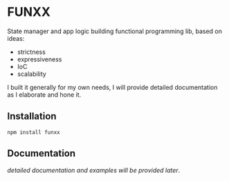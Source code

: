 # FUNXX

State manager and app logic building functional programming lib, based on ideas:
- strictness
- expressiveness
- IoC
- scalability

I built it generally for my own needs, 
I will provide detailed documentation as I elaborate and hone it.

## Installation

`npm install funxx`

## Documentation

*detailed documentation and examples will be provided later*.

